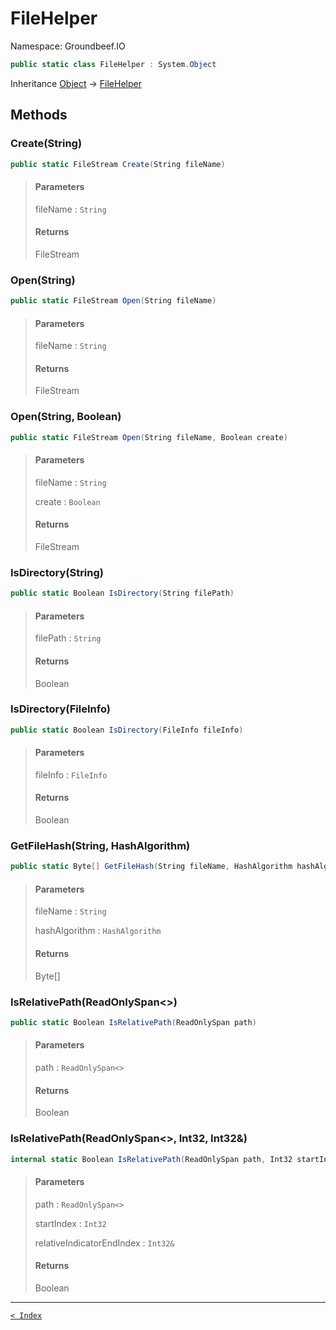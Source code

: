 # FileHelper

Namespace: Groundbeef.IO

```csharp
public static class FileHelper : System.Object
```

Inheritance [Object](https://docs.microsoft.com/en-us/dotnet/api/system.object) → [FileHelper](FileHelper.md)

## Methods

### Create(String)

```csharp
public static FileStream Create(String fileName)
```

> #### Parameters
> 
> fileName : `String`<br>
> 
> #### Returns
> 
> FileStream<br>
> 

### Open(String)

```csharp
public static FileStream Open(String fileName)
```

> #### Parameters
> 
> fileName : `String`<br>
> 
> #### Returns
> 
> FileStream<br>
> 

### Open(String, Boolean)

```csharp
public static FileStream Open(String fileName, Boolean create)
```

> #### Parameters
> 
> fileName : `String`<br>
> 
> create : `Boolean`<br>
> 
> #### Returns
> 
> FileStream<br>
> 

### IsDirectory(String)

```csharp
public static Boolean IsDirectory(String filePath)
```

> #### Parameters
> 
> filePath : `String`<br>
> 
> #### Returns
> 
> Boolean<br>
> 

### IsDirectory(FileInfo)

```csharp
public static Boolean IsDirectory(FileInfo fileInfo)
```

> #### Parameters
> 
> fileInfo : `FileInfo`<br>
> 
> #### Returns
> 
> Boolean<br>
> 

### GetFileHash(String, HashAlgorithm)

```csharp
public static Byte[] GetFileHash(String fileName, HashAlgorithm hashAlgorithm)
```

> #### Parameters
> 
> fileName : `String`<br>
> 
> hashAlgorithm : `HashAlgorithm`<br>
> 
> #### Returns
> 
> Byte[]<br>
> 

### IsRelativePath(ReadOnlySpan&lt;&gt;)

```csharp
public static Boolean IsRelativePath(ReadOnlySpan path)
```

> #### Parameters
> 
> path : `ReadOnlySpan<>`<br>
> 
> #### Returns
> 
> Boolean<br>
> 

### IsRelativePath(ReadOnlySpan&lt;&gt;, Int32, Int32&)

```csharp
internal static Boolean IsRelativePath(ReadOnlySpan path, Int32 startIndex, Int32& relativeIndicatorEndIndex)
```

> #### Parameters
> 
> path : `ReadOnlySpan<>`<br>
> 
> startIndex : `Int32`<br>
> 
> relativeIndicatorEndIndex : `Int32&`<br>
> 
> #### Returns
> 
> Boolean<br>
> 

---

[`< Index`](..\index.md)
